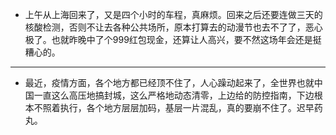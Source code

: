 - 上午从上海回来了，又是四个小时的车程，真麻烦。回来之后还要连做三天的核酸检测，否则不让去各种公共场所，原本打算去的动漫节也去不了了，恶心极了。也就昨晚中了个999红包现金，还算让人高兴，要不然这场年会还是挺糟心的。
- ---
- 最近，疫情方面，各个地方都已经顶不住了，人心躁动起来了，全世界也就中国一直这么高压地搞封城，这么严格地动态清零，上边给的防控指南，下边根本不照着执行，各个地方层层加码，基层一片混乱，真的要崩不住了。迟早药丸。